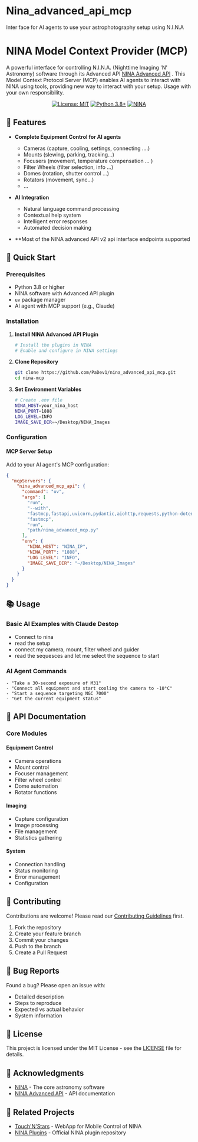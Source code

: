 # Nina_advanced_api_mcp
Inter face for AI agents to use your astrophotography setup using N.I.N.A
# NINA Model Context Provider (MCP)

A powerful interface for controlling N.I.N.A. (Nighttime Imaging 'N' Astronomy) software through its Advanced API [NINA Advanced API](https://bump.sh/christian-photo/doc/advanced-api) . This Model Context Protocol Server (MCP) enables AI agents to interact with NINA using tools, providing new way to interact with your setup. Usage with your own responsibility.

<div align="center">

[![License: MIT](https://img.shields.io/badge/License-MIT-yellow.svg)](https://opensource.org/licenses/MIT)
[![Python 3.8+](https://img.shields.io/badge/python-3.8+-blue.svg)](https://www.python.org/downloads/)
[![NINA](https://img.shields.io/badge/NINA-3.0+-green.svg)](https://nighttime-imaging.eu/)

</div>

## 🌟 Features

- **Complete Equipment Control for AI agents**
  - Cameras (capture, cooling, settings, connecting ....)
  - Mounts (slewing, parking, tracking...)
  - Focusers (movement, temperature compensation ... )
  - Filter Wheels (filter selection, info ...)
  - Domes (rotation, shutter control ...)
  - Rotators (movement, sync...)
  - ...

- **AI Integration**
  - Natural language command processing
  - Contextual help system
  - Intelligent error responses
  - Automated decision making
    
- **Most of the NINA advanced API v2 api interface endpoints supported

## 🚀 Quick Start

### Prerequisites

- Python 3.8 or higher
- NINA software with Advanced API plugin
- `uv` package manager
- AI agent with MCP support (e.g., Claude)

### Installation

1. **Install NINA Advanced API Plugin**
   ```bash
   # Install the plugins in NINA
   # Enable and configure in NINA settings
   ```

2. **Clone Repository**
   ```bash
   git clone https://github.com/PaDev1/nina_advanced_api_mcp.git
   cd nina-mcp
   ```

3. **Set Environment Variables**
   ```bash
   # Create .env file
   NINA_HOST=your_nina_host
   NINA_PORT=1888
   LOG_LEVEL=INFO
   IMAGE_SAVE_DIR=~/Desktop/NINA_Images
   ```

### Configuration

#### MCP Server Setup
Add to your AI agent's MCP configuration:
```json
{
  "mcpServers": {
    "nina_advanced_mcp_api": {
      "command": "uv",
      "args": [
        "run",
        "--with",
        "fastmcp,fastapi,uvicorn,pydantic,aiohttp,requests,python-dotenv",
        "fastmcp",
        "run",
        "path/nina_advanced_mcp.py"
      ],
      "env": {
        "NINA_HOST": "NINA_IP",
        "NINA_PORT": "1888",
        "LOG_LEVEL": "INFO",
        "IMAGE_SAVE_DIR": "~/Desktop/NINA_Images"
      }
    }
  }
}
```

## 📚 Usage

### Basic AI Examples with Claude Destop
- Connect to nina
- read the setup
- connect my camera, mount, filter wheel and guider
- read the sequesces and let me select the sequence to start

### AI Agent Commands

```plaintext
- "Take a 30-second exposure of M31"
- "Connect all equipment and start cooling the camera to -10°C"
- "Start a sequence targeting NGC 7000"
- "Get the current equipment status"
```



## 📖 API Documentation

### Core Modules

#### Equipment Control
- Camera operations
- Mount control
- Focuser management
- Filter wheel control
- Dome automation
- Rotator functions

#### Imaging
- Capture configuration
- Image processing
- File management
- Statistics gathering

#### System
- Connection handling
- Status monitoring
- Error management
- Configuration

## 🤝 Contributing

Contributions are welcome! Please read our [Contributing Guidelines](CONTRIBUTING.md) first.

1. Fork the repository
2. Create your feature branch
3. Commit your changes
4. Push to the branch
5. Create a Pull Request

## 🐛 Bug Reports

Found a bug? Please open an issue with:
- Detailed description
- Steps to reproduce
- Expected vs actual behavior
- System information

## 📜 License

This project is licensed under the MIT License - see the [LICENSE](LICENSE) file for details.

## 🙏 Acknowledgments

- [NINA](https://nighttime-imaging.eu/) - The core astronomy software
- [NINA Advanced API](https://bump.sh/christian-photo/doc/advanced-api) - API documentation

## 🔗 Related Projects

- [Touch'N'Stars](https://github.com/Touch-N-Stars/Touch-N-Stars) - WebApp for Mobile Control of NINA
- [NINA Plugins](https://nighttime-imaging.eu/plugins/) - Official NINA plugin repository

